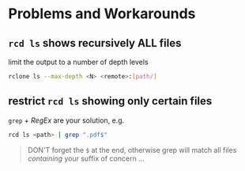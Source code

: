 # Problems and Workarounds

## `rcd ls` shows recursively ALL files

limit the output to a number of depth levels

```bash
rclone ls --max-depth <N> <remote>:[path/]
```

## restrict `rcd ls` showing only certain files

`grep` + _RegEx_ are your solution, e.g.

```bash
rcd ls <path> | grep ".pdf$"
```

> DON'T forget the  `$` at the end, otherwise grep will match all files _containing_ your suffix of concern ...
